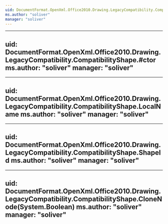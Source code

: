 ```yaml
---
uid: DocumentFormat.OpenXml.Office2010.Drawing.LegacyCompatibility.CompatibilityShape
ms.author: "soliver"
manager: "soliver"
---
```


---
uid: DocumentFormat.OpenXml.Office2010.Drawing.LegacyCompatibility.CompatibilityShape.#ctor
ms.author: "soliver"
manager: "soliver"
---

---
uid: DocumentFormat.OpenXml.Office2010.Drawing.LegacyCompatibility.CompatibilityShape.LocalName
ms.author: "soliver"
manager: "soliver"
---

---
uid: DocumentFormat.OpenXml.Office2010.Drawing.LegacyCompatibility.CompatibilityShape.ShapeId
ms.author: "soliver"
manager: "soliver"
---

---
uid: DocumentFormat.OpenXml.Office2010.Drawing.LegacyCompatibility.CompatibilityShape.CloneNode(System.Boolean)
ms.author: "soliver"
manager: "soliver"
---
